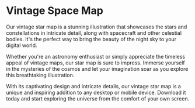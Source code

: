 <!--font:Poppins-->

# Vintage Space Map

Our vintage star map is a stunning illustration that showcases the stars and constellations in intricate detail, along with spacecraft and other celestial bodies. It's the perfect way to bring the beauty of the night sky to your digital world.

Whether you're an astronomy enthusiast or simply appreciate the timeless appeal of vintage maps, our star map is sure to impress. Immerse yourself in the mysteries of the cosmos and let your imagination soar as you explore this breathtaking illustration.

With its captivating design and intricate details, our vintage star map is a unique and inspiring addition to any desktop or mobile device. Download it today and start exploring the universe from the comfort of your own screen.

<!--

Write me markdown content of website with wallpaper:

"A vintage map of the stars and constellations, with detailed illustrations of spacecraft and celestial bodies."

The header of the page should not be copy of the text but rather a real content of the website which is using this wallpaper.


---


# Star Map Wallpaper

Looking to add a touch of vintage charm to your desktop or mobile device? Look no further than our stunning star map wallpaper! Featuring detailed illustrations of spacecraft and celestial bodies, this wallpaper is the perfect way to bring the beauty of the night sky to your digital world.

Whether you're an astronomy enthusiast or simply appreciate the timeless appeal of vintage maps, our star map wallpaper is sure to impress. So why wait? Download it today and start exploring the cosmos from the comfort of your own device!


---


Heading should not include word "wallpaper". The website should not be about the wallpaper itself, wallpaper is just a related background, rewrite whole content.


---


# Explore the Cosmos with Our Vintage Star Map

Step into the wonders of the universe with our stunning vintage star map. This beautiful illustration showcases the stars and constellations in intricate detail, while also featuring spacecraft and other celestial bodies.

Perfect for astronomy enthusiasts or anyone who appreciates the beauty of the night sky, our vintage star map is a unique and captivating addition to any desktop or mobile device. Immerse yourself in the mysteries of the cosmos and let your imagination soar as you explore this breathtaking illustration.

Download our vintage star map today and bring the magic of the universe to your digital world. Whether you're using it as a background or simply admiring its intricate details, this stunning illustration is sure to captivate and inspire.


---


Heading is too long, rewrite whole content.


---


# Discover the Wonders of the Universe with Our Vintage Star Map

Our vintage star map is a beautiful illustration that showcases the stars and constellations in intricate detail, while also featuring spacecraft and other celestial bodies. It's the perfect way to bring the beauty of the night sky to your digital world.

Whether you're an astronomy enthusiast or simply appreciate the timeless appeal of vintage maps, our star map is sure to impress. Immerse yourself in the mysteries of the cosmos and let your imagination soar as you explore this breathtaking illustration.

With its stunning design and captivating details, our vintage star map is a unique and inspiring addition to any desktop or mobile device. Download it today and discover the wonders of the universe from the comfort of your own screen.


---


Heading is too long, rewrite whole content.


---


# Explore the Universe with Our Vintage Star Map

Our vintage star map is a stunning illustration that showcases the stars and constellations in intricate detail, along with spacecraft and other celestial bodies. It's the perfect way to bring the beauty of the night sky to your digital world.

Whether you're an astronomy enthusiast or simply appreciate the timeless appeal of vintage maps, our star map is sure to impress. Immerse yourself in the mysteries of the cosmos and let your imagination soar as you explore this breathtaking illustration.

With its captivating design and intricate details, our vintage star map is a unique and inspiring addition to any desktop or mobile device. Download it today and start exploring the universe from the comfort of your own screen.


---


Write me a Google font which is best fitting for the website.

Pick from the list:
- Montserrat
- Barlow Condensed
- Dancing Script
- Poppins
- Playfair Display
- Open Sans
- Great Vibes
- IBM Plex Sans
- Alegreya
- Exo 2
- Orbitron
- Roboto
- Futura
- Lobster
- Lato
- Raleway
- Inter


Write just the font name nothing else.


---


Poppins

-->
